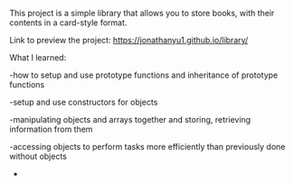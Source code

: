 This project is a simple library that allows you to store books, with their contents in a card-style format. 

Link to preview the project: https://jonathanyu1.github.io/library/

What I learned:

-how to setup and use prototype functions and inheritance of prototype functions

-setup and use constructors for objects

-manipulating objects and arrays together and storing, retrieving information from them

-accessing objects to perform tasks more efficiently than previously done without objects

-